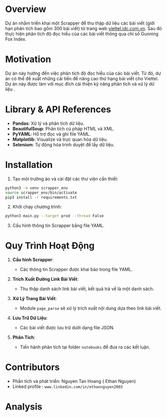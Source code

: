 # Overview

Dự án nhằm triển khai một Scrapper để thu thập dữ liệu các bài viết (giới hạn phân tích bao gồm 300 bài viết) từ trang web [viettel.idc.com.vn](https://viettel.idc.com.vn). Sau đó thực hiện phân tích độ đọc hiểu của các bài viết thông qua chỉ số Gunning Fox Index.

# Motivation

Dự án này hướng đến việc phân tích độ đọc hiểu của các bài viết. Từ đó, dự án có thể đề xuất những cải tiến để nâng cao thứ hạng bài viết cho Viettel. Dự án này được làm với mục đích cải thiện kỹ năng phân tích và xử lý dữ liệu .

# Library & API References

- **Pandas**: Xử lý và phân tích dữ liệu.
- **BeautifulSoup**: Phân tích cú pháp HTML và XML.
- **PyYAML**: Hỗ trợ đọc và ghi file YAML.
- **Matplotlib**: Visualize và trực quan hóa dữ liệu.
- **Selenium**: Tự động hóa trình duyệt để lấy dữ liệu.

# Installation

1. Tạo môi trường ảo và cài đặt các thư viện cần thiết:

```bash
python3 -m venv scrapper_env
source scrapper_env/bin/activate
pip3 install -r requirements.txt
```

2. Khởi chạy chương trình:

```bash
python3 main.py --target prod --thread False
```

3. Cấu hình thông tin Scrapper bằng file YAML.

# Quy Trình Hoạt Động

1. **Cấu hình Scrapper**:

   - Các thông tin Scrapper được khai báo trong file YAML.

2. **Trích Xuất Đường Link Bài Viết**:

   - Thu thập danh sách link bài viết, kết quả trả về là một danh sách.

3. **Xử Lý Trang Bài Viết**:

   - Module `page_parse` sẽ xử lý trích xuất nội dung dựa theo link bài viết.

4. **Lưu Trữ Dữ Liệu**:

   - Các bài viết được lưu trữ dưới dạng file JSON.

5. **Phân Tích**:
   - Tiến hành phân tích tại folder `notebooks` để đưa ra các kết luận.

# Contributors

- Phần tích và phát triển: Nguyen Tan Hoang ( Ethan Nguyen)
- Linked profile : `www.linkedin.com/in/ethannguyen2003`

# Analysis
